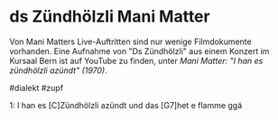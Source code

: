 ds Zündhölzli
Mani Matter
===========

Von Mani Matters Live-Auftritten sind nur wenige Filmdokumente vorhanden. Eine Aufnahme von "Ds Zündhölzli" aus einem Konzert im Kursaal Bern ist auf YouTube zu finden, unter _Mani Matter: "I han es zündhölzli azündt" (1970)_.


#dialekt #zupf

1:
I han es [C]Zündhölzli azündt
und das [G7]het e flamme ggä

